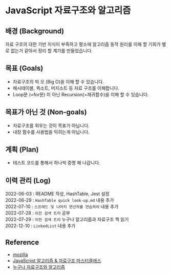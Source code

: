 # JavaScript 자료구조와 알고리즘

## 배경 (Background)
자료 구조의 대한 기반 지식이 부족하고 평소에 알고리즘 동작 원리를 이해 할 기회가 별로 없는거 같아서
정리 할 계기를 만들었습니다.

## 목표 (Goals)
* 자료구조의 빅 오 (Big O)을 이해 할 수 있습니다.
* 해시테이블, 퀵소트, 머지소트 등 자료 구조를 이해합니다.
* Loop문 (=for문) 이 아닌 Recursion(=재귀함수)을 이해 할 수 있습니다.


## 목표가 아닌 것 (Non-goals)
* 자료구조를 외우는 것이 목표가 아닙니다.
* 내장 함수를 사용법을 익히는게 아닙니다.

## 계획 (Plan)
* 테스트 코드를 통해서 하나씩 증명 해 나갑니다.

## 이력 관리 (Log)
2022-06-03 : README 작성, HashTable, Jest 설정  
2022-06-29 : `HashTable quick look-up.md` 내용 추가  
2022-07-10 : `스프레드 및 나머지 연산자를 연습하라` 내용 추가  
2022-07-28 : `이진 검색 트리` 공부  
2022-07-29 : `이진 검색 트리` 누구나 알고리즘과 자료구조 책 읽기  
2022-12-10 : `LinkedList` 내용 추가


##  Reference
* [mozilla](https://developer.mozilla.org/ko/docs/Web/JavaScript)
* [JavaScript 알고리즘 & 자료구조 마스터클래스](https://www.udemy.com/share/105zfq3@MGeQ_6JUaggtZJdZuUk1KWf-gZnnweq5LQoOtqe4UK9mRFZpOBD2asw7VdUubD8p4Q==/)
* [누구나 자료구조와 알고리즘](http://aladin.kr/p/O4nDE)
